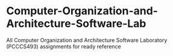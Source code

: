 # Computer-Organization-and-Architecture-Software-Lab
All Computer Organization and Architecture Software Laboratory (PCCCS493) assignments for ready reference
